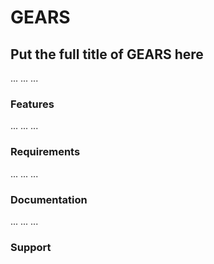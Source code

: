 # GEARS 
## **Put the full title of GEARS here**

...
...
...

### Features

...
...
...

### Requirements

...
...
...

### Documentation 

...
...
...

### Support
